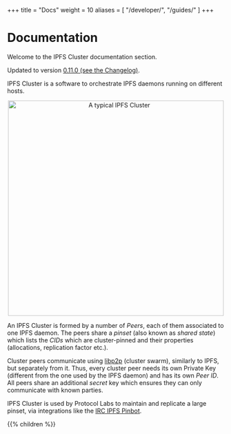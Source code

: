 +++
title = "Docs"
weight = 10
aliases = [
    "/developer/",
    "/guides/"
]
+++

# Documentation

Welcome to the IPFS Cluster documentation section.

<div class="tipbox tip">Updated to version <a href="https://github.com/ipfs/ipfs-cluster/blob/master/CHANGELOG.md">0.11.0 (see the Changelog)</a>.</div>

IPFS Cluster is a software to orchestrate IPFS daemons running on different hosts.

<center><img alt="A typical IPFS Cluster" title="A typical IPFS Cluster" src="/cluster/diagrams/png/cluster.png" width="500px" /></center>

An IPFS Cluster is formed by a number of *Peers*, each of them associated to one IPFS daemon. The peers share a *pinset* (also known as *shared state*) which lists the *CIDs* which are cluster-pinned and their properties (allocations, replication factor etc.).

Cluster peers communicate using [libp2p](https://libp2p.io) (cluster swarm), similarly to IPFS, but separately from it. Thus, every cluster peer needs its own Private Key (different from the one used by the IPFS daemon) and has its own *Peer ID*. All peers share an additional *secret* key which ensures they can only communicate with known parties.

IPFS Cluster is used by Protocol Labs to maintain and replicate a large pinset, via integrations like the [IRC IPFS Pinbot](https://github.com/ipfs/pinbot-irc).

{{% children %}}
